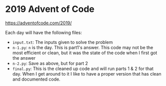 # 2019 Advent of Code

https://adventofcode.com/2019/

Each day will have the following files:
- `input.txt`: The inputs given to solve the problem
- `n-1.py`: `n` is the day. This is part1's answer. This code may not be the most efficient or clean, but it was the state of the code when I first got the answer
- `n-2.py`: Save as above, but for part 2
- `final.py`: This is the cleaned up code and will run parts 1 & 2 for that day. When I get around to it I like to have a proper version that has clean and documented code. 
